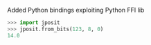 Added Python bindings exploiting Python FFI lib
```py
>>> import jposit
>>> jposit.from_bits(123, 8, 0)
14.0
```
